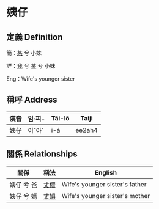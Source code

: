 # 姨仔
## 定義 Definition
簡：[某](member18.md) 兮 小妹

詳：[我](member1.md) 兮 [某](member18.md) 兮 小妹

Eng：Wife's younger sister

## 稱呼 Address

漢音 | 임·찌- | Tâi-lô | Taiji
--- | --- | --- | --- 
姨仔 | 이ˆ아ˊ | î-á | ee2ah4 


## 關係 Relationships

關係 | 稱法 | English
--- | --- | --- 
姨仔 兮 爸 | [丈儂](member62.md) | Wife's younger sister's father
姨仔 兮 媽 | [丈姆](member63.md) | Wife's younger sister's mother
